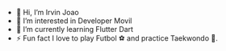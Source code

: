 - 👋 Hi, I’m Irvin Joao
- 👀 I’m interested in Developer Movil
- 🌱 I’m currently learning Flutter Dart
- ⚡ Fun fact I love to play Futbol ⚽ and practice Taekwondo 🥋.

<!---
irvinjoao19/irvinjoao19 is a ✨ special ✨ repository because its `README.md` (this file) appears on your GitHub profile.
You can click the Preview link to take a look at your changes.
--->
